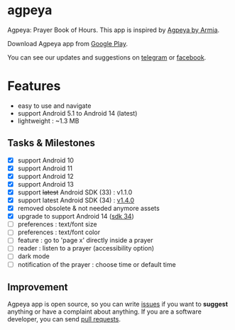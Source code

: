 # agpeya
 Agpeya: Prayer Book of Hours. This app is inspired by [Agpeya by Armia](https://play.google.com/store/apps/details?id=com.coptsonline.agpeya).

 Download Agpeya app from [Google Play](https://play.google.com/store/apps/details?id=com.softwarepharaoh.agpeya).

 You can see our updates and suggestions on [telegram](https://t.me/abanoubchan) or [facebook](https://facebook.com/AbanoubHannaDotCom).

 # Features
 - easy to use and navigate
 - support Android 5.1 to Android 14 (latest)
 - lightweight : ~1.3 MB

## Tasks & Milestones
- [x] support Android 10
- [x] support Android 11
- [x] support Android 12
- [x] support Android 13
- [x] support ~~latest~~ Android SDK (33) : v1.1.0
- [x] support latest Android SDK (34) : [v1.4.0](https://github.com/abanoubha/agpeya/releases/tag/1.4.0)
- [x] removed obsolete & not needed anymore assets
- [x] upgrade to support Android 14 ([sdk 34](https://github.com/abanoubha/agpeya/commit/757da425d72f880a458be715a76909156fe3807e))
- [ ] preferences : text/font size
- [ ] preferences : text/font color
- [ ] feature : go to 'page x' directly inside a prayer
- [ ] reader : listen to a prayer (accessibility option)
- [ ] dark mode
- [ ] notification of the prayer : choose time or default time

## Improvement

Agpeya app is open source, so you can write [issues](https://github.com/abanoubha/agpeya/issues) if you want to __suggest__ anything or have a complaint about anything. If you are a software developer, you can send [pull requests](https://github.com/abanoubha/agpeya/pulls).
